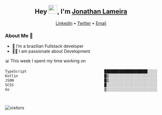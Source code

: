 <h2 align="center">Hey <img src="https://github.com/TheDudeThatCode/TheDudeThatCode/blob/master/Assets/Hi.gif" width="29">, I'm <a href="https://www.linkedin.com/in/jonathanlameira/">Jonathan Lameira</a></h2>
<p align="center">
  <a href="https://www.linkedin.com/in/jonathanlameira/">LinkedIn</a> •
  <a href="https://twitter.com/jlameira">Twitter</a> •
  <a href="mailto:jlameira@gmail.com">Email</a>
</p>

### About Me 🚀
- 🌱  I’m a brazilian Fullstack developer</br>
- 👨‍💻  I am passionate about Development</br>

<!-- ![Jonathan Lameira github stats](https://github-readme-stats.vercel.app/api?username=jlameirameli&show_icons=true&hide_border=true)&nbsp;&nbsp; -->

📊 This week I spent my time working on
<!--START_SECTION:waka-->

```txt
TypeScript                                    ████████████████████░░░░░   80.65 %
Kotlin                                        █▒░░░░░░░░░░░░░░░░░░░░░░░   05.31 %
JSON                                          █▒░░░░░░░░░░░░░░░░░░░░░░░   04.68 %
SCSS                                          █░░░░░░░░░░░░░░░░░░░░░░░░   03.42 %
Go                                            ▒░░░░░░░░░░░░░░░░░░░░░░░░   01.84 %
```

<!--END_SECTION:waka-->

<br />

![visitors](https://visitor-badge.laobi.icu/badge?page_id=jlameira.jlameira)
